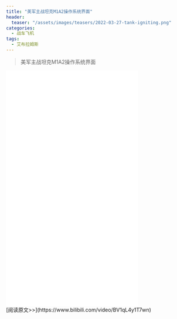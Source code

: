 ```yaml
---
title: "美军主战坦克M1A2操作系统界面"
header:
  teaser: "/assets/images/teasers/2022-03-27-tank-igniting.png"
categories:
  - 战车飞机
tags:
  - 艾布拉姆斯
---
```


>美军主战坦克M1A2操作系统界面

<iframe width="360px" height="640px" src="//player.bilibili.com/player.html?aid=852292827&bvid=BV1qL4y1T7wn&cid=550444642&page=1" scrolling="no" border="0" frameborder="no" framespacing="0" allowfullscreen="true"> </iframe>
<br/>
[阅读原文>>](https://www.bilibili.com/video/BV1qL4y1T7wn)

